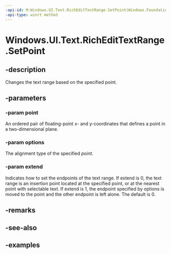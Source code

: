 ```yaml
---
-api-id: M:Windows.UI.Text.RichEditTextRange.SetPoint(Windows.Foundation.Point,Windows.UI.Text.PointOptions,System.Boolean)
-api-type: winrt method
---
```


<!-- Method syntax.
public void RichEditTextRange.SetPoint(Point point, PointOptions options, Boolean extend)
-->

# Windows.UI.Text.RichEditTextRange.SetPoint

## -description

Changes the text range based on the specified point.



## -parameters
### -param point

An ordered pair of floating-point x- and y-coordinates that defines a point in a two-dimensional plane.

### -param options

The alignment type of the specified _point_.

### -param extend

Indicates how to set the endpoints of the text range. If extend is 0, the text range is an insertion point located at the specified point, or at the nearest point with selectable text. If extend is 1, the endpoint specified by options is moved to the point and the other endpoint is left alone. The default is 0.

## -remarks

## -see-also

## -examples

